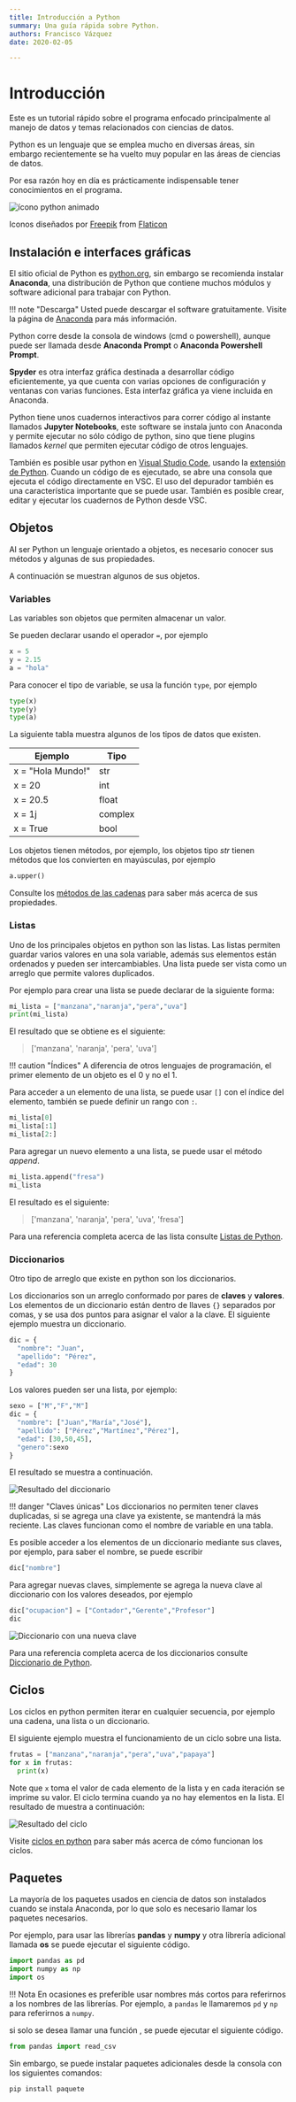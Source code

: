 ```yaml
---
title: Introducción a Python
summary: Una guía rápida sobre Python.
authors: Francisco Vázquez
date: 2020-02-05

---
```


# Introducción

Este es un tutorial rápido sobre el programa enfocado principalmente al manejo de datos y temas relacionados con ciencias de datos.

Python es un lenguaje que se emplea mucho en diversas áreas, sin embargo recientemente se ha vuelto muy popular en las áreas de ciencias de datos.

Por esa razón hoy en día es prácticamente indispensable tener conocimientos en el programa.

![ícono python animado](img/icon_py.png)

Iconos diseñados por [Freepik](https://www.freepik.com) from [Flaticon](https://www.flaticon.es/)

## Instalación e interfaces gráficas

El sitio oficial de Python es [python.org](https://www.python.org/), sin embargo se recomienda instalar **Anaconda**, una distribución de Python que contiene muchos módulos y software adicional para trabajar con Python.

!!! note "Descarga"
     Usted puede descargar el software gratuitamente. Visite la página de [Anaconda](https://www.anaconda.com/distribution/) para más información.

Python corre desde la consola de windows (cmd o powershell), aunque puede ser llamada desde **Anaconda Prompt** o **Anaconda Powershell Prompt**.

**Spyder** es otra interfaz gráfica destinada a desarrollar código eficientemente, ya que cuenta con varias opciones de configuración y ventanas con varias funciones. Esta interfaz gráfica ya viene incluida en Anaconda.

Python tiene unos cuadernos interactivos para correr código al instante llamados **Jupyter Notebooks**, este software se instala junto con Anaconda y permite ejecutar no sólo código de python, sino que tiene plugins llamados _kernel_ que permiten ejecutar código de otros lenguajes.

También es posible usar python en [Visual Studio Code](https://code.visualstudio.com/), usando la [extensión de Python](https://marketplace.visualstudio.com/items?itemName=ms-python.python). Cuando un código de es ejecutado, se abre una consola que ejecuta el código directamente en VSC. El uso del depurador también es una característica importante que se puede usar. También es posible crear, editar y ejecutar los cuadernos de Python desde VSC.

## Objetos

Al ser Python un lenguaje orientado a objetos, es necesario conocer sus métodos y algunas de sus propiedades.

A continuación se muestran algunos de sus objetos.

### Variables

Las variables son objetos que permiten almacenar un valor.

Se pueden declarar usando el operador  `=`, por ejemplo

````python
x = 5
y = 2.15
a = "hola"
````

Para conocer el tipo de variable, se usa la función `type`, por ejemplo

````python
type(x)
type(y)
type(a)
````

La siguiente tabla muestra algunos de los tipos de datos que existen.

Ejemplo |Tipo|
--------|---------|
x = "Hola Mundo!" |str |
x = 20 |int |
x = 20.5 |float |
x = 1j |complex |
x = True |bool|

Los objetos tienen métodos, por ejemplo, los objetos tipo _str_ tienen métodos que los convierten en mayúsculas, por ejemplo

````python
a.upper()
````

Consulte los [métodos de las cadenas](https://www.w3schools.com/python/python_strings_methods.asp) para saber más acerca de sus propiedades.

### Listas

Uno de los principales objetos en python son las listas. Las listas permiten guardar varios valores en una sola variable, además sus elementos están ordenados y pueden ser intercambiables. Una lista puede ser vista como un arreglo que permite valores duplicados.

Por ejemplo para crear una lista se puede declarar de la siguiente forma:

````python
mi_lista = ["manzana","naranja","pera","uva"]
print(mi_lista)
````

El resultado que se obtiene es el siguiente:

> ['manzana', 'naranja', 'pera', 'uva']

!!! caution "Índices"
     A diferencia de otros lenguajes de programación, el primer elemento de un objeto es el 0 y no el 1.

Para acceder a un elemento de una lista, se puede usar `[]` con el índice del elemento, también se puede definir un rango con `:`.

````python
mi_lista[0]
mi_lista[:1]
mi_lista[2:]
````

Para agregar un nuevo elemento a una lista, se puede usar el método *append*.

````python
mi_lista.append("fresa")
mi_lista
````

El resultado es el siguiente:

> ['manzana', 'naranja', 'pera', 'uva', 'fresa']

Para una referencia completa acerca de las lista consulte [Listas de Python](https://www.w3schools.com/python/python_lists.asp).

### Diccionarios

Otro tipo de arreglo que existe en python son los diccionarios.

Los diccionarios son un arreglo conformado por pares de **claves** y **valores**. Los elementos de un diccionario están dentro de llaves `{}` separados por comas, y se usa dos puntos para asignar el valor a la clave. El siguiente ejemplo muestra un diccionario.

````python
dic = {
  "nombre": "Juan",
  "apellido": "Pérez",
  "edad": 30
}
````

Los valores pueden ser una lista, por ejemplo:

````python
sexo = ["M","F","M"]
dic = {
  "nombre": ["Juan","María","José"],
  "apellido": ["Pérez","Martínez","Pérez"],
  "edad": [30,50,45],
  "genero":sexo
}
````

El resultado se muestra a continuación.

![Resultado del diccionario](img/diccionario.png)

!!! danger "Claves únicas"
     Los diccionarios no permiten tener claves duplicadas, si se agrega una clave ya existente, se mantendrá la más reciente. Las claves funcionan como el nombre de variable en una tabla.

Es posible acceder a los elementos de un diccionario mediante sus claves, por ejemplo, para saber el nombre, se puede escribir

````python
dic["nombre"]
````

Para agregar nuevas claves, simplemente se agrega la nueva clave al diccionario con los valores deseados, por ejemplo

````python
dic["ocupacion"] = ["Contador","Gerente","Profesor"]
dic
````

![Diccionario con una nueva clave](img/diccionario2.png)

Para una referencia completa acerca de los diccionarios consulte [Diccionario de Python](https://www.w3schools.com/python/python_dictionaries.asp).

## Ciclos

Los ciclos en python permiten iterar en cualquier secuencia, por ejemplo una cadena, una lista o un diccionario.

El siguiente ejemplo muestra el funcionamiento de un ciclo sobre una lista.

````python
frutas = ["manzana","naranja","pera","uva","papaya"]
for x in frutas:
  print(x)
````

Note que `x` toma el valor de cada elemento de la lista y en cada iteración se imprime su valor. El ciclo termina cuando ya no hay elementos en la lista. El resultado de muestra a continuación:

![Resultado del ciclo](img/ciclo.png)

Visite [ciclos en python](https://www.w3schools.com/python/python_for_loops.asp) para saber más acerca de cómo funcionan los ciclos.

## Paquetes

La mayoría de los paquetes usados en ciencia de datos son instalados cuando se instala Anaconda, por lo que solo es necesario llamar los paquetes necesarios.

Por ejemplo, para usar las librerías __pandas__ y __numpy__ y otra librería adicional llamada __os__ se puede ejecutar el siguiente código.

````python
import pandas as pd
import numpy as np
import os
````

!!! Nota
    En ocasiones es preferible usar nombres más cortos para referirnos a
    los nombres de las librerías. Por ejemplo, a `pandas` le llamaremos `pd` y `np` para referirnos a `numpy`.

si solo se desea llamar una función , se puede ejecutar el siguiente código.

````python
from pandas import read_csv
````

Sin embargo, se puede instalar paquetes adicionales desde la consola con los siguientes comandos:

````c
pip install paquete
````
